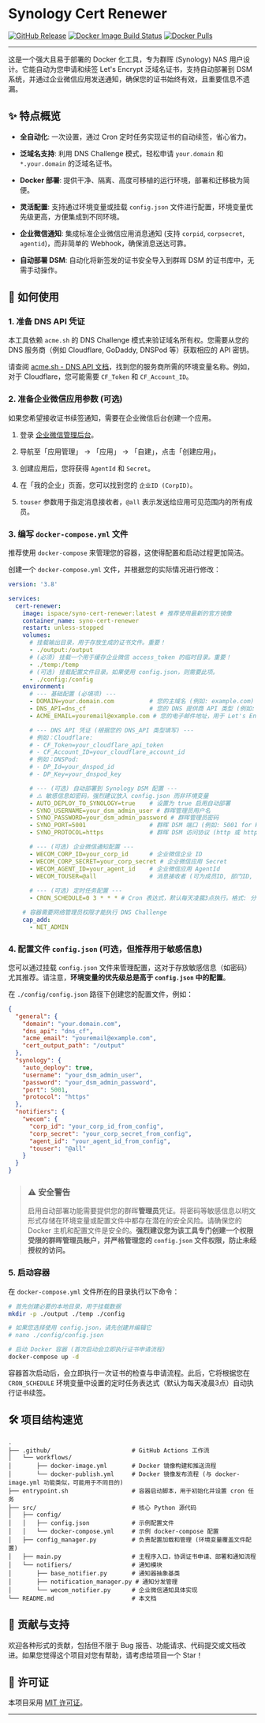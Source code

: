 # Synology Cert Renewer

[![GitHub Release](https://img.shields.io/github/v/release/ispace-top/syno-cert-renewer?style=for-the-badge&logo=github)](https://github.com/ispace-top/syno-cert-renewer/releases)
[![Docker Image Build Status](https://img.shields.io/github/actions/workflow/status/ispace-top/syno-cert-renewer/docker-image.yml?branch=main&label=Docker%20Image&logo=docker&style=for-the-badge)](https://github.com/ispace-top/syno-cert-renewer/actions/workflows/docker-image.yml)
[![Docker Pulls](https://img.shields.io/docker/pulls/ispace/syno-cert-renewer?style=for-the-badge&logo=docker)](https://hub.docker.com/r/ispace/syno-cert-renewer)

---

这是一个强大且易于部署的 Docker 化工具，专为群晖 (Synology) NAS 用户设计。它能自动为您申请和续签 Let's Encrypt 泛域名证书，支持自动部署到 DSM 系统，并通过企业微信应用发送通知，确保您的证书始终有效，且重要信息不遗漏。

## ✨ 特点概览

* **全自动化**: 一次设置，通过 Cron 定时任务实现证书的自动续签，省心省力。

* **泛域名支持**: 利用 DNS Challenge 模式，轻松申请 `your.domain` 和 `*.your.domain` 的泛域名证书。

* **Docker 部署**: 提供干净、隔离、高度可移植的运行环境，部署和迁移极为简便。

* **灵活配置**: 支持通过环境变量或挂载 `config.json` 文件进行配置，环境变量优先级更高，方便集成到不同环境。

* **企业微信通知**: 集成标准企业微信应用消息通知 (支持 `corpid`, `corpsecret`, `agentid`)，而非简单的 Webhook，确保消息送达可靠。

* **自动部署 DSM**: 自动化将新签发的证书安全导入到群晖 DSM 的证书库中，无需手动操作。

## 🚀 如何使用

### 1. 准备 DNS API 凭证

本工具依赖 `acme.sh` 的 DNS Challenge 模式来验证域名所有权。您需要从您的 DNS 服务商（例如 Cloudflare, GoDaddy, DNSPod 等）获取相应的 API 密钥。

请查阅 [acme.sh - DNS API 文档](https://github.com/acmesh-official/acme.sh/wiki/dnsapi)，找到您的服务商所需的环境变量名称。例如，对于 Cloudflare，您可能需要 `CF_Token` 和 `CF_Account_ID`。

### 2. 准备企业微信应用参数 (可选)

如果您希望接收证书续签通知，需要在企业微信后台创建一个应用。

1. 登录 [企业微信管理后台](https://work.weixin.com/)。

2. 导航至「应用管理」 -> 「应用」 -> 「自建」，点击「创建应用」。

3. 创建应用后，您将获得 `AgentId` 和 `Secret`。

4. 在「我的企业」页面，您可以找到您的 `企业ID (CorpID)`。

5. `touser` 参数用于指定消息接收者，`@all` 表示发送给应用可见范围内的所有成员。

### 3. 编写 `docker-compose.yml` 文件

推荐使用 `docker-compose` 来管理您的容器，这使得配置和启动过程更加简洁。

创建一个 `docker-compose.yml` 文件，并根据您的实际情况进行修改：

```yaml
version: '3.8'

services:
  cert-renewer:
    image: ispace/syno-cert-renewer:latest # 推荐使用最新的官方镜像
    container_name: syno-cert-renewer
    restart: unless-stopped
    volumes:
      # 挂载输出目录，用于存放生成的证书文件。重要！
      - ./output:/output 
      # (必须) 挂载一个用于缓存企业微信 access_token 的临时目录。重要！
      - ./temp:/temp
      # (可选) 挂载配置文件目录。如果使用 config.json，则需要此项。
      - ./config:/config
    environment:
      # --- 基础配置 (必填项) ---
      - DOMAIN=your.domain.com          # 您的主域名 (例如: example.com)
      - DNS_API=dns_cf                  # 您的 DNS 提供商 API 类型 (例如: dns_cf for Cloudflare, dns_dp for DNSPod)
      - ACME_EMAIL=youremail@example.com # 您的电子邮件地址，用于 Let's Encrypt 注册和通知

      # --- DNS API 凭证 (根据您的 DNS_API 类型填写) ---
      # 例如：Cloudflare:
      # - CF_Token=your_cloudflare_api_token
      # - CF_Account_ID=your_cloudflare_account_id
      # 例如：DNSPod:
      # - DP_Id=your_dnspod_id
      # - DP_Key=your_dnspod_key

      # --- (可选) 自动部署到 Synology DSM 配置 ---
      # ⚠️ 敏感信息如密码，强烈建议放入 config.json 而非环境变量
      - AUTO_DEPLOY_TO_SYNOLOGY=true    # 设置为 true 启用自动部署
      - SYNO_USERNAME=your_dsm_admin_user # 群晖管理员用户名
      - SYNO_PASSWORD=your_dsm_admin_password # 群晖管理员密码
      - SYNO_PORT=5001                  # 群晖 DSM 端口 (例如: 5001 for HTTPS)
      - SYNO_PROTOCOL=https             # 群晖 DSM 访问协议 (http 或 https)

      # --- (可选) 企业微信通知配置 ---
      - WECOM_CORP_ID=your_corp_id      # 企业微信企业 ID
      - WECOM_CORP_SECRET=your_corp_secret # 企业微信应用 Secret
      - WECOM_AGENT_ID=your_agent_id    # 企业微信应用 AgentId
      - WECOM_TOUSER=@all               # 消息接收者 (可为成员ID, 部门ID, 或 @all)
      
      # --- (可选) 定时任务配置 ---
      - CRON_SCHEDULE=0 3 * * * # Cron 表达式，默认每天凌晨3点执行。格式: 分 时 日 月 周

    # 容器需要网络管理员权限才能执行 DNS Challenge
    cap_add:
      - NET_ADMIN
```

### 4. 配置文件 `config.json` (可选，但推荐用于敏感信息)

您可以通过挂载 `config.json` 文件来管理配置，这对于存放敏感信息（如密码）尤其推荐。请注意，**环境变量的优先级总是高于 `config.json` 中的配置**。

在 `./config/config.json` 路径下创建您的配置文件，例如：

```json
{
  "general": {
    "domain": "your.domain.com",
    "dns_api": "dns_cf",
    "acme_email": "youremail@example.com",
    "cert_output_path": "/output"
  },
  "synology": {
    "auto_deploy": true,
    "username": "your_dsm_admin_user",
    "password": "your_dsm_admin_password",
    "port": 5001,
    "protocol": "https"
  },
  "notifiers": {
    "wecom": {
      "corp_id": "your_corp_id_from_config",
      "corp_secret": "your_corp_secret_from_config",
      "agent_id": "your_agent_id_from_config",
      "touser": "@all"
    }
  }
}
```

> ### ⚠️ **安全警告**
>
> 启用自动部署功能需要提供您的群晖**管理员**凭证。将密码等敏感信息以明文形式存储在环境变量或配置文件中都存在潜在的安全风险。请确保您的 Docker 主机和配置文件是安全的。**强烈建议您为该工具专门创建一个权限受限的群晖管理员账户，并严格管理您的 `config.json` 文件权限，防止未经授权的访问。**

### 5. 启动容器

在 `docker-compose.yml` 文件所在的目录执行以下命令：

```bash
# 首先创建必要的本地目录，用于挂载数据
mkdir -p ./output ./temp ./config

# 如果您选择使用 config.json，请先创建并编辑它
# nano ./config/config.json 

# 启动 Docker 容器 (首次启动会立即执行证书申请流程)
docker-compose up -d
```

容器首次启动后，会立即执行一次证书的检查与申请流程。此后，它将根据您在 `CRON_SCHEDULE` 环境变量中设置的定时任务表达式（默认为每天凌晨3点）自动执行证书续签。

## 🛠️ 项目结构速览

```
.
├── .github/                       # GitHub Actions 工作流
│   └── workflows/
│       ├── docker-image.yml       # Docker 镜像构建和推送流程
│       └── docker-publish.yml     # Docker 镜像发布流程 (与 docker-image.yml 功能类似，可能用于不同目的)
├── entrypoint.sh                  # 容器启动脚本，用于初始化并设置 cron 任务
├── src/                           # 核心 Python 源代码
│   ├── config/
│   │   ├── config.json            # 示例配置文件
│   │   └── docker-compose.yml     # 示例 docker-compose 配置
│   ├── config_manager.py          # 负责配置加载和管理 (环境变量覆盖文件配置)
│   ├── main.py                    # 主程序入口，协调证书申请、部署和通知流程
│   └── notifiers/                 # 通知模块
│       ├── base_notifier.py       # 通知器抽象基类
│       ├── notification_manager.py # 通知分发管理
│       └── wecom_notifier.py      # 企业微信通知具体实现
└── README.md                      # 本文档
```

## 💖 贡献与支持

欢迎各种形式的贡献，包括但不限于 Bug 报告、功能请求、代码提交或文档改进。如果您觉得这个项目对您有帮助，请考虑给项目一个 Star！

## 📄 许可证

本项目采用 [MIT 许可证](LICENSE)。

---
